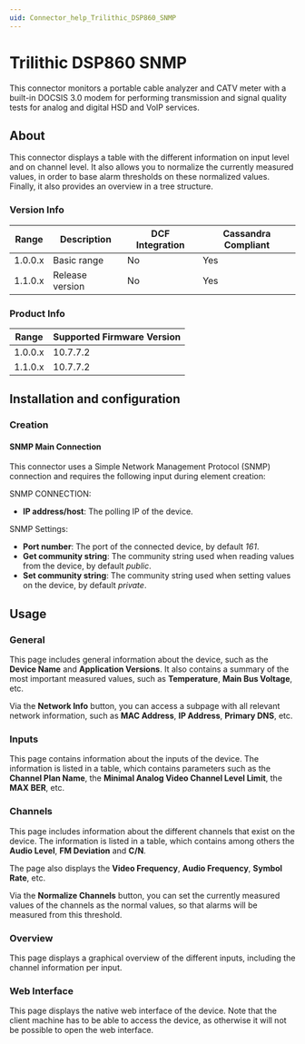```yaml
---
uid: Connector_help_Trilithic_DSP860_SNMP
---
```


# Trilithic DSP860 SNMP

This connector monitors a portable cable analyzer and CATV meter with a built-in DOCSIS 3.0 modem for performing transmission and signal quality tests for analog and digital HSD and VoIP services.

## About

This connector displays a table with the different information on input level and on channel level. It also allows you to normalize the currently measured values, in order to base alarm thresholds on these normalized values. Finally, it also provides an overview in a tree structure.

### Version Info

| Range   | Description     | DCF Integration | Cassandra Compliant |
|---------|-----------------|-----------------|---------------------|
| 1.0.0.x | Basic range     | No              | Yes                 |
| 1.1.0.x | Release version | No              | Yes                 |

### Product Info

| Range   | Supported Firmware Version |
|---------|----------------------------|
| 1.0.0.x | 10.7.7.2                   |
| 1.1.0.x | 10.7.7.2                   |

## Installation and configuration

### Creation

#### SNMP Main Connection

This connector uses a Simple Network Management Protocol (SNMP) connection and requires the following input during element creation:

SNMP CONNECTION:

- **IP address/host**: The polling IP of the device.

SNMP Settings:

- **Port number**: The port of the connected device, by default *161*.
- **Get community string**: The community string used when reading values from the device, by default *public*.
- **Set community string**: The community string used when setting values on the device, by default *private*.

## Usage

### General

This page includes general information about the device, such as the **Device Name** and **Application Versions**. It also contains a summary of the most important measured values, such as **Temperature**, **Main Bus Voltage**, etc.

Via the **Network Info** button, you can access a subpage with all relevant network information, such as **MAC Address**, **IP Address**, **Primary DNS**, etc.

### Inputs

This page contains information about the inputs of the device. The information is listed in a table, which contains parameters such as the **Channel Plan Name**, the **Minimal Analog Video Channel Level Limit**, the **MAX BER**, etc.

### Channels

This page includes information about the different channels that exist on the device. The information is listed in a table, which contains among others the **Audio Level**, **FM Deviation** and **C/N**.

The page also displays the **Video Frequency**, **Audio Frequency**, **Symbol Rate**, etc.

Via the **Normalize Channels** button, you can set the currently measured values of the channels as the normal values, so that alarms will be measured from this threshold.

### Overview

This page displays a graphical overview of the different inputs, including the channel information per input.

### Web Interface

This page displays the native web interface of the device. Note that the client machine has to be able to access the device, as otherwise it will not be possible to open the web interface.
